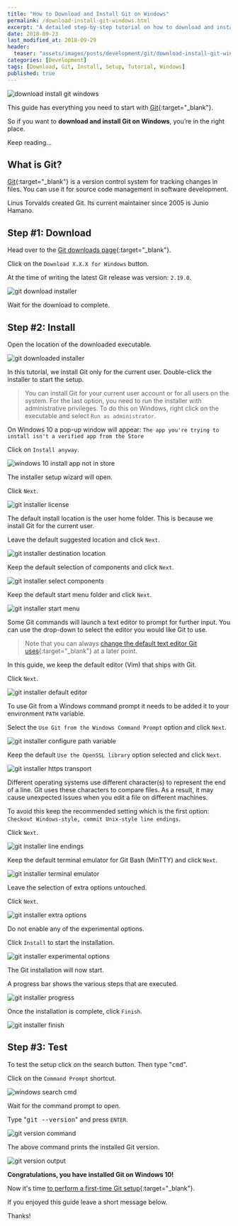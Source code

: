 ```yaml
---
title: "How to Download and Install Git on Windows"
permalink: /download-install-git-windows.html
excerpt: "A detailed step-by-step tutorial on how to download and install Git on Windows 10."
date: 2018-09-23
last_modified_at: 2018-09-29
header:
  teaser: "assets/images/posts/development/git/download-install-git-windows.png"
categories: [Development]
tags: [Download, Git, Install, Setup, Tutorial, Windows]
published: true
---
```


<img src="{{ site.url }}/assets/images/posts/development/git/download-install-git-windows.png" alt="download install git windows" class="align-right title-image">

This guide has everything you need to start with [Git](https://git-scm.com/){:target="_blank"}.

So if you want to **download and install Git on Windows**, you’re in the right place.

Keep reading…

## What is Git?

[Git](https://en.wikipedia.org/wiki/Git){:target="_blank"} is a version control system for tracking changes in files. You can use it for source code management in software development.

Linus Torvalds created Git. Its current maintainer since 2005 is Junio Hamano.

## Step #1: Download

Head over to the [Git downloads page](https://git-scm.com/download){:target="_blank"}.

Click on the `Download X.X.X for Windows` button.

At the time of writing the latest Git release was version: `2.19.0`.

<img src="{{ site.url }}/assets/images/posts/development/git/git-download-installer.png" alt="git download installer">

Wait for the download to complete.

## Step #2: Install

Open the location of the downloaded executable.

<img src="{{ site.url }}/assets/images/posts/development/git/git-downloaded-installer.png" alt="git downloaded installer">

In this tutorial, we install Git only for the current user. Double-click the installer to start the setup.

> You can install Git for your current user account or for all users on the system. For the last option, you need to run the installer with administrative privileges. To do this on Windows, right click on the executable and select `Run as administrator`.

On Windows 10 a pop-up window will appear: `The app you're trying to install isn't a verified app from the Store`

Click on `Install anyway`.

<img src="{{ site.url }}/assets/images/posts/windows-10-install-app-not-in-store.png" alt="windows 10 install app not in store">

The installer setup wizard will open.

Click `Next`.

<img src="{{ site.url }}/assets/images/posts/development/git/git-installer-license.png" alt="git installer license">

The default install location is the user home folder. This is because we install Git for the current user.

Leave the default suggested location and click `Next`.

<img src="{{ site.url }}/assets/images/posts/development/git/git-installer-destination-location.png" alt="git installer destination location">

Keep the default selection of components and click `Next`.

<img src="{{ site.url }}/assets/images/posts/development/git/git-installer-select-components.png" alt="git installer select components">

Keep the default start menu folder and click `Next`.

<img src="{{ site.url }}/assets/images/posts/development/git/git-installer-start-menu.png" alt="git installer start menu">

Some Git commands will launch a text editor to prompt for further input. You can use the drop-down to select the editor you would like Git to use.

> Note that you can always [change the default text editor Git uses](https://git-scm.com/book/en/v2/Getting-Started-First-Time-Git-Setup#_your_editor){:target="_blank"} at a later point.

In this guide, we keep the default editor (Vim) that ships with Git.

Click `Next`.

<img src="{{ site.url }}/assets/images/posts/development/git/git-installer-default-editor.png" alt="git installer default editor">

To use Git from a Windows command prompt it needs to be added it to your environment `PATH` variable.

Select the `Use Git from the Windows Command Prompt` option and click `Next`.

<img src="{{ site.url }}/assets/images/posts/development/git/git-installer-configure-path-variable.png" alt="git installer configure path variable">

Keep the default `Use the OpenSSL library` option selected and click `Next`.

<img src="{{ site.url }}/assets/images/posts/development/git/git-installer-https-transport.png" alt="git installer https transport">

Different operating systems use different character(s) to represent the end of a line. Git uses these characters to compare files. As a result, it may cause unexpected issues when you edit a file on different machines.

To avoid this keep the recommended setting which is the first option: `Checkout Windows-style, commit Unix-style line endings`.

Click `Next`.

<img src="{{ site.url }}/assets/images/posts/development/git/git-installer-line-endings.png" alt="git installer line endings">

Keep the default terminal emulator for Git Bash (MinTTY) and click `Next`.

<img src="{{ site.url }}/assets/images/posts/development/git/git-installer-terminal-emulator.png" alt="git installer terminal emulator">

Leave the selection of extra options untouched.

Click `Next`.

<img src="{{ site.url }}/assets/images/posts/development/git/git-installer-extra-options.png" alt="git installer extra options">

Do not enable any of the experimental options.

Click `Install` to start the installation.

<img src="{{ site.url }}/assets/images/posts/development/git/git-installer-experimental-options.png" alt="git installer experimental options">

The Git installation will now start.

A progress bar shows the various steps that are executed.

<img src="{{ site.url }}/assets/images/posts/development/git/git-installer-progress.png" alt="git installer progress">

Once the installation is complete, click `Finish`.

<img src="{{ site.url }}/assets/images/posts/development/git/git-installer-finish.png" alt="git installer finish">

## Step #3: Test

To test the setup click on the search button. Then type "<kbd>cmd</kbd>".

Click on the `Command Prompt` shortcut.

<img src="{{ site.url }}/assets/images/posts/development/windows-search-cmd.png" alt="windows search cmd">

Wait for the command prompt to open.

Type "<kbd>git --version</kbd>" and press `ENTER`.

<img src="{{ site.url }}/assets/images/posts/development/git/git-version-command.png" alt="git version command">

The above command prints the installed Git version.

<img src="{{ site.url }}/assets/images/posts/development/git/git-version-output.png" alt="git version output">

**Congratulations, you have installed Git on Windows 10!**

Now it's time [to perform a first-time Git setup](https://www.codebasehq.com/blog/using-git-on-windows#configuring-git){:target="_blank"}.

If you enjoyed this guide leave a short message below.

Thanks!
